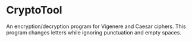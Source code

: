 # CryptoTool
An encryption/decryption program for Vigenere and Caesar ciphers.
This program changes letters while ignoring punctuation and empty spaces.
